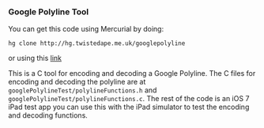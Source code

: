 ### Google Polyline Tool

You can get this code using Mercurial by doing:

`hg clone http://hg.twistedape.me.uk/googlepolyline`

or using this [link](http://hg.twistedape.me.uk/googlepolyline/get/f5736112c9bd.zip)

This is a C tool for encoding and decoding a Google Polyline.
The C files for encoding and decoding the polyline are at 
`googlePolylineTest/polylineFunctions.h` and `googlePolylineTest/polylineFunctions.c`.
The rest of the code is an iOS 7 iPad test app you can use this with the iPad
simulator to test the encoding and decoding functions.